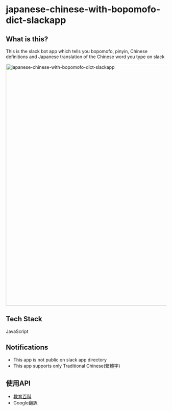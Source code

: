 # japanese-chinese-with-bopomofo-dict-slackapp
## What is this?
This is the slack bot app which tells you bopomofo, pinyin, Chinese definitions and Japanese translation of the Chinese word you type on slack 

<img width="759" alt="japanese-chinese-with-bopomofo-dict-slackapp" src="https://user-images.githubusercontent.com/50452793/103867812-522b6d80-510b-11eb-9987-a64a1e0af4fa.png">

## Tech Stack
JavaScript

## Notifications 
- This app is not public on slack app directory
- This app supports only Traditional Chinese(繁體字)

## 使用API
- [教育百科](https://pedia.cloud.edu.tw/Home/OpenAPI)
- Google翻訳